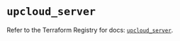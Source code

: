 # `upcloud_server`

Refer to the Terraform Registry for docs: [`upcloud_server`](https://registry.terraform.io/providers/upcloudltd/upcloud/5.23.1/docs/resources/server).
